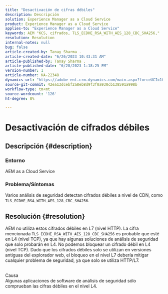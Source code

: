 ```yaml
---
title: "Desactivación de cifras débiles"
description: Descripción
solution: Experience Manager as a Cloud Service
product: Experience Manager as a Cloud Service
applies-to: "Experience Manager as a Cloud Service"
keywords: AEM "KCS, cifrados, TLS_ECDHE_RSA_WITH_AES_128_CBC_SHA256,"
resolution: Resolution
internal-notes: null
bug: false
article-created-by: Tanay Sharma .
article-created-date: "6/26/2023 10:43:31 AM"
article-published-by: Tanay Sharma .
article-published-date: "6/28/2023 1:18:25 PM"
version-number: 1
article-number: KA-22348
dynamics-url: "https://adobe-ent.crm.dynamics.com/main.aspx?forceUCI=1&pagetype=entityrecord&etn=knowledgearticle&id=5e242c46-0e14-ee11-8f6e-6045bd006295"
source-git-commit: 42ea13dcebf2a8eb8d9f3f0a930cb138591a998b
workflow-type: tm+mt
source-wordcount: '126'
ht-degree: 8%

---
```


# Desactivación de cifrados débiles

## Descripción {#description}


### Entorno

AEM as a Cloud Service

### Problema/Síntomas

Varios análisis de seguridad detectan cifrados débiles a nivel de CDN, como `TLS_ECDHE_RSA_WITH_AES_128_CBC_SHA256`.


## Resolución {#resolution}


AEM no utiliza estos cifrados débiles en L7 (nivel HTTP). La cifra mencionada `TLS_ECDHE_RSA_WITH_AES_128_CBC_SHA256` es probable que esté en L4 (nivel TCP), ya que hay algunas soluciones de análisis de seguridad que solo probarán en L4. No podemos bloquear un cifrado débil en L4 (nivel TCP). Dado que los cifrados débiles solo se utilizan en versiones antiguas del explorador web, el bloqueo en el nivel L7 debería mitigar cualquier problema de seguridad, ya que solo se utiliza HTTP/L7.


<br>Causa<br>
Algunas aplicaciones de software de análisis de seguridad sólo comprueban las cifras débiles en el nivel L4.
